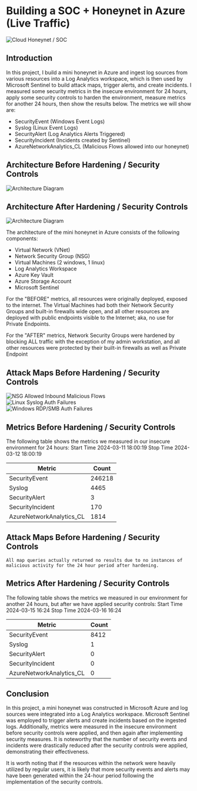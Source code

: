# Building a SOC + Honeynet in Azure (Live Traffic)
![Cloud Honeynet / SOC](https://i.imgur.com/ZWxe03e.jpg)

## Introduction

In this project, I build a mini honeynet in Azure and ingest log sources from various resources into a Log Analytics workspace, which is then used by Microsoft Sentinel to build attack maps, trigger alerts, and create incidents. I measured some security metrics in the insecure environment for 24 hours, apply some security controls to harden the environment, measure metrics for another 24 hours, then show the results below. The metrics we will show are:

- SecurityEvent (Windows Event Logs)
- Syslog (Linux Event Logs)
- SecurityAlert (Log Analytics Alerts Triggered)
- SecurityIncident (Incidents created by Sentinel)
- AzureNetworkAnalytics_CL (Malicious Flows allowed into our honeynet)

## Architecture Before Hardening / Security Controls
![Architecture Diagram](https://i.imgur.com/aBDwnKb.jpg)

## Architecture After Hardening / Security Controls
![Architecture Diagram](https://i.imgur.com/YQNa9Pp.jpg)

The architecture of the mini honeynet in Azure consists of the following components:

- Virtual Network (VNet)
- Network Security Group (NSG)
- Virtual Machines (2 windows, 1 linux)
- Log Analytics Workspace
- Azure Key Vault
- Azure Storage Account
- Microsoft Sentinel

For the "BEFORE" metrics, all resources were originally deployed, exposed to the internet. The Virtual Machines had both their Network Security Groups and built-in firewalls wide open, and all other resources are deployed with public endpoints visible to the Internet; aka, no use for Private Endpoints.

For the "AFTER" metrics, Network Security Groups were hardened by blocking ALL traffic with the exception of my admin workstation, and all other resources were protected by their built-in firewalls as well as Private Endpoint

## Attack Maps Before Hardening / Security Controls
![NSG Allowed Inbound Malicious Flows](https://github.com/kdharden/Cloud-SOC/assets/163672719/51d08a5e-e523-4a59-ab79-4a63591576c2)
<br>
![Linux Syslog Auth Failures](https://github.com/kdharden/Cloud-SOC/assets/163672719/e31d6f72-e00c-44be-a2d1-1f5423999ecf)
<br>
![Windows RDP/SMB Auth Failures](https://github.com/kdharden/Cloud-SOC/assets/163672719/0e5b193a-bca0-4af2-985a-dd38fc5cc732)
<br>

## Metrics Before Hardening / Security Controls

The following table shows the metrics we measured in our insecure environment for 24 hours:
Start Time 2024-03-11 18:00:19
Stop Time 2024-03-12 18:00:19

| Metric                   | Count
| ------------------------ | -----
| SecurityEvent            | 246218
| Syslog                   | 4465
| SecurityAlert            | 3
| SecurityIncident         | 170
| AzureNetworkAnalytics_CL | 1814

## Attack Maps Before Hardening / Security Controls

```All map queries actually returned no results due to no instances of malicious activity for the 24 hour period after hardening.```

## Metrics After Hardening / Security Controls

The following table shows the metrics we measured in our environment for another 24 hours, but after we have applied security controls:
Start Time 2024-03-15 16:24
Stop Time	2024-03-16 16:24

| Metric                   | Count
| ------------------------ | -----
| SecurityEvent            | 8412
| Syslog                   | 1
| SecurityAlert            | 0
| SecurityIncident         | 0
| AzureNetworkAnalytics_CL | 0

## Conclusion

In this project, a mini honeynet was constructed in Microsoft Azure and log sources were integrated into a Log Analytics workspace. Microsoft Sentinel was employed to trigger alerts and create incidents based on the ingested logs. Additionally, metrics were measured in the insecure environment before security controls were applied, and then again after implementing security measures. It is noteworthy that the number of security events and incidents were drastically reduced after the security controls were applied, demonstrating their effectiveness.

It is worth noting that if the resources within the network were heavily utilized by regular users, it is likely that more security events and alerts may have been generated within the 24-hour period following the implementation of the security controls.
